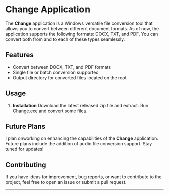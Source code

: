 # Change Application


The **Change** application is a Windows versatile file conversion tool that allows you to convert between different document formats. As of now, the application supports the following formats: DOCX, TXT, and PDF. You can convert both from and to each of these types seamlessly.

## Features

- Convert between DOCX, TXT, and PDF formats
- Single file or batch conversion supported
- Output directory for converted files located on the root

## Usage

1. **Installation**
  Download the latest released zip file and extract. Run Change.exe and convert some files.

## Future Plans

I plan onworking on enhancing the capabilities of the **Change** application. Future plans include the addition of audio file conversion support. Stay tuned for updates!

## Contributing

If you have ideas for improvement, bug reports, or want to contribute to the project, feel free to open an issue or submit a pull request.


---

